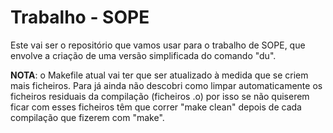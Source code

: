 # Trabalho - SOPE
Este vai ser o repositório que vamos usar para o trabalho de SOPE, que envolve a criação de uma versão simplificada do comando "du".

**NOTA**: o Makefile atual vai ter que ser atualizado à medida que se criem mais ficheiros. Para já ainda não descobri como limpar automaticamente os ficheiros residuais da compilação (ficheiros .o) por isso se não quiserem ficar com esses ficheiros têm que correr "make clean" depois de cada compilação que fizerem com "make".